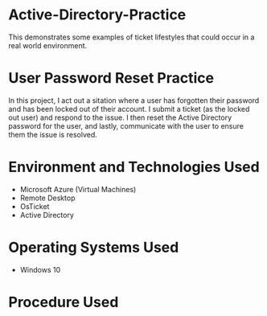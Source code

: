 # Active-Directory-Practice
This demonstrates some examples of ticket lifestyles that could occur in a real world environment. 

# User Password Reset Practice

In this project, I act out a sitation where a user has forgotten their password and has been locked out of their account. I submit a ticket (as the locked out user) and respond to the issue. I then reset the Active Directory password for the user, and lastly, communicate with the user to ensure them the issue is resolved. 

# Environment and Technologies Used
- Microsoft Azure (Virtual Machines)
- Remote Desktop
- OsTicket
- Active Directory

# Operating Systems Used
- Windows 10

# Procedure Used


